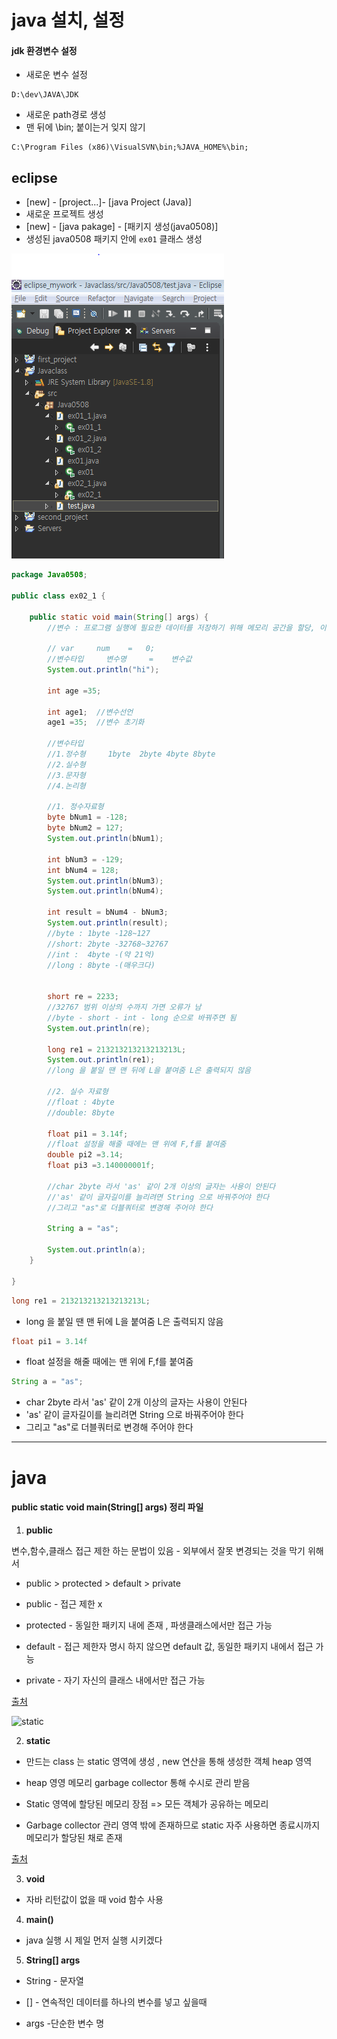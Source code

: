 # java 설치, 설정

#### jdk 환경변수 설정
- 새로운 변수 설정
```shell
D:\dev\JAVA\JDK
```
- 새로운 path경로 생성 
- 맨 뒤에 \bin; 붙이는거 잊지 않기
```shell
C:\Program Files (x86)\VisualSVN\bin;%JAVA_HOME%\bin;
```


## eclipse

- [new] - [project...]- [java Project (Java)] 
- 새로운 프로젝트 생성
- [new] - [java pakage] - [패키지 생성(java0508)] 
- 생성된 java0508 패키지 안에 `ex01` 클래스 생성


 ![사진](./img/20200508_사진.PNG)

```java
package Java0508;

public class ex02_1 {
	
	public static void main(String[] args) {
		//변수 : 프로그램 실행에 필요한 데이터를 저장하기 위해 메모리 공간을 할당, 이름 부여
		
		// var     num    =   0;
		//변수타입     변수명     =    변수값
		System.out.println("hi");
		
		int age =35;
		
		int age1;  //변수선언
		age1 =35;  //변수 초기화
		
		//변수타입
		//1.정수형     1byte  2byte 4byte 8byte
		//2.실수형
		//3.문자형
		//4.논리형
		
		//1. 정수자료형
		byte bNum1 = -128;
		byte bNum2 = 127;
		System.out.println(bNum1);
		
		int bNum3 = -129;
		int bNum4 = 128;
		System.out.println(bNum3);
		System.out.println(bNum4);
	
		int result = bNum4 - bNum3;
		System.out.println(result);
		//byte : 1byte -128~127
		//short: 2byte -32768~32767
		//int :  4byte -(약 21억)
		//long : 8byte -(매우크다)
		
		
		short re = 2233;
		//32767 범위 이상의 수까지 가면 오류가 남
		//byte - short - int - long 순으로 바꿔주면 됨
		System.out.println(re);
		
		long re1 = 213213213213213213L;
		System.out.println(re1);
		//long 을 붙일 땐 맨 뒤에 L을 붙여줌 L은 출력되지 않음
		
		//2. 실수 자료형
		//float : 4byte 
		//double: 8byte 
		
		float pi1 = 3.14f;
		//float 설정을 해줄 때에는 맨 위에 F,f를 붙여줌
		double pi2 =3.14;
		float pi3 =3.140000001f;
	
		//char 2byte 라서 'as' 같이 2개 이상의 글자는 사용이 안된다
		//'as' 같이 글자길이를 늘리려면 String 으로 바꿔주어야 한다
		//그리고 "as"로 더블쿼터로 변경해 주어야 한다
		
		String a = "as";
		
		System.out.println(a);
	}

}
```

```java
long re1 = 213213213213213213L;
```
- long 을 붙일 땐 맨 뒤에 L을 붙여줌 L은 출력되지 않음
```java
float pi1 = 3.14f
```
- float 설정을 해줄 때에는 맨 위에 F,f를 붙여줌
```java
String a = "as";
```
- char 2byte 라서 'as' 같이 2개 이상의 글자는 사용이 안된다
- 'as' 같이 글자길이를 늘리려면 String 으로 바꿔주어야 한다
- 그리고 "as"로 더블쿼터로 변경해 주어야 한다
		



---------------------------------------------


# java  

#### public static void main(String[] args) 정리 파일

1. **public**

변수,함수,클래스 접근 제한 하는 문법이 있음 - 외부에서 잘못 변경되는 것을 막기 위해서

- public > protected > default > private

- public - 접근 제한 x

- protected - 동일한 패키지 내에 존재 , 파생클래스에서만 접근 가능

- default - 접근 제한자 명시 하지 않으면 default 값, 동일한 패키지 내에서 접근 가능

- private - 자기 자신의 클래스 내에서만 접근 가능

[출처](https://mainia.tistory.com/5574)


![static](https://t1.daumcdn.net/cfile/tistory/99AAAC405CEC82C032)

2. **static**

- 만드는 class 는 static 영역에 생성 , new 연산을 통해 생성한 객체 heap 영역

- heap 영영 메모리 garbage collector 통해 수시로 관리 받음

- Static 영역에 할당된 메모리 장점 =>  모든 객체가 공유하는 메모리
	      
- Garbage collector 관리 영역 밖에 존재하므로 static 자주 사용하면 종료시까지 메모리가 할당된 채로 존재

[출처](https://mangkyu.tistory.com/47)

3. **void**

- 자바 리턴값이 없을 때 void 함수 사용

4. **main()**

- java 실행 시 제일 먼저 실행 시키겠다


5. **String[] args**

- String - 문자열

- [] - 연속적인 데이터를 하나의 변수를 넣고 싶을때

- args -단순한 변수 명

